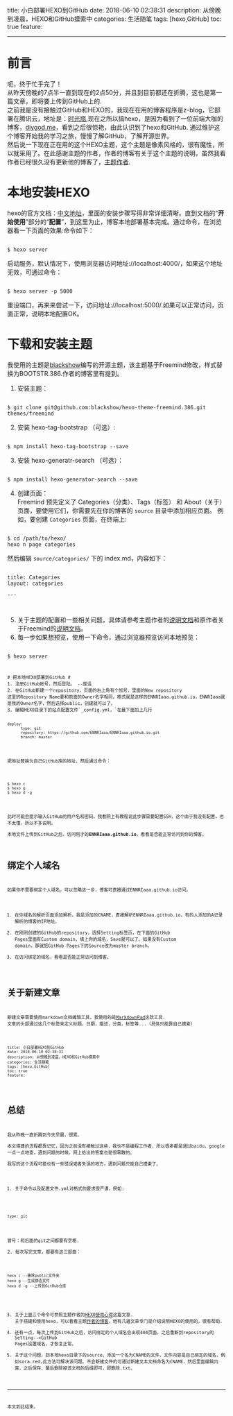 title: 小白部署HEXO到GitHub
date: 2018-06-10 02:38:31
description: 从傍晚到凌晨，HEXO和GitHub摸索中
categories: 生活随笔
tags: [hexo,GitHub]
toc: true
feature:

----------
# 前言 #
呃，终于忙乎完了！  
从昨天傍晚的7点半一直到现在的2点50分，并且到目前都还在折腾，这也是第一篇文章，即将要上传到GitHub上的.  
之前我是没有接触过GitHub和HEXO的，我现在在用的博客程序是z-blog，它部署在腾讯云，地址是：[时光瓶](https:www.shiguangping.com),现在之所以搞hexo，是因为看到了一位前端大咖的博客，[diygod.me](https://diygod.me/)，看到之后很惊艳，由此认识到了hexo和GitHub.
通过维护这个博客开始我的学习之旅，慢慢了解GitHub，了解开源世界。  
然后说一下现在正在用的这个HEXO主题，这个主题是像素风格的，很有魔性，所以就采用了。在此感谢主题的作者，作者的博客有关于这个主题的说明，虽然我看作者已经很久没有更新他的博客了，[主题作者](http://blackshow.me/).
<!--more-->
# 本地安装HEXO #
hexo的官方文档：[中文地址](https://hexo.io/zh-cn/docs/ "中文地址")，里面的安装步骤写得非常详细清晰。直到文档的“**开始使用**”部分的“**配置**”，到这里为止，博客本地部署基本完成。通过命令，在浏览器看一下页面的效果:命令如下：
<pre><code>  
$ hexo server
</code></pre>
启动服务，默认情况下，使用浏览器访问地址://localhost:4000/，如果这个地址无效，可通过命令：
<pre><code>
$ hexo server -p 5000
</code></pre>  
重设端口，再来来尝试一下，访问地址://localhost:5000/.如果可以正常访问，页面正常，说明本地配置OK。
# 下载和安装主题 #
我使用的主题是[blackshow](http://blackshow.me "blackshow")编写的开源主题，该主题基于Freemind修改，样式替换为BOOTSTR.386.作者的博客里有提到。  
1. 安装主题：  
<pre><code>
$ git clone git@github.com:blackshow/hexo-theme-freemind.386.git themes/freemind
</pre></code>  
2. 安装 hexo-tag-bootstrap （可选）:  
<pre><code>  
$ npm install hexo-tag-bootstrap --save
</pre></code>  
3. 安装 hexo-generatr-search （可选）：  
<pre><code>  
$ npm install hexo-generator-search --save
</pre></code>  
4. 创建页面：  
Freemind 预先定义了 Categories（分类）、Tags（标签） 和 About（关于）页面，要使用它们，你需要先在你的博客的 `source` 目录中添加相应页面。
例如，要创建 `Categories` 页面，在终端上:  
<pre><code>
$ cd /path/to/hexo/
hexo n page categories
</pre></code>  
然后编辑 `source/categories/` 下的 index.md，内容如下：  
<pre><code>
title: Categories
layout: categories
<p>---</p>
</pre></code>  
5. 关于主题的配置和一些相关问题，具体请参考主题作者的[说明文档](http://blackshow.me/2015/11/25/hexo-theme-freemind-386-readme-cn/ "说明")和原作者关于Freemind的[说明文档](http://www.hahack.com/codes/hexo-theme-freemind/ "说明文档")。  
6. 每一步如果想预览，使用一下命令，通过浏览器预览访问本地预览：
<pre><code>
$ hexo server
<pre><code>

# 把本地HEXO部署到GitHub #  
1. 注册GitHub帐号，然后登陆。	--废话    
2. 在GitHub新建一个repository，页面的右上角有个加号，里面的New repository  
这里的Repository Name要和前面的Owner名字相同，格式就是这样的ENNRIaaa.github.io，ENNRIaaa就是我的Owner名字，然后选择public，创建就可以了。  
3. 编辑HEXO目录下的站点配置文件`_config.yml，`在最下面加上几行  
<pre><code>
deploy:
      type: git
      repository: https://github.com/ENNRIaaa/ENNRIaaa.github.io.git
      branch: master
</pre></code>  
把地址替换为自己GitHub库的地址，然后通过命令：
<pre><code>
$ hexo c
$ hexo g
$ hexo d -g
</pre></code>  
此时可能会提示输入GitHub的用户名和密码。我看网上有教程说此步骤需要配置SSH，这个由于我没有配置，也不太懂，所以不多说明。  
本地文件上传到GitHub之后，访问刚才的**ENNRIaaa.github.io**，看看是否能正常访问到你的博客。

# 绑定个人域名 #  
如果你不需要绑定个人域名，可以忽略这一步，博客可直接通过ENNRIaaa.github.io访问。  
1. 在你域名的解析页面添加解析，我是添加的CNAME，直接解析ENNRIaaa.github.io，有的人添加的A记录解析的博客的IP地址。  
2. 在刚刚创建的GitHub的repository，选择Setting标签页，在下面的GitHub Pages里面有Custom domain，填上你的域名，Save就可以了。如果没有Custom domain，那就把GitHub Pages下的Source改为master branch。  
3. 在访问绑定的域名，看看是否能正常访问到博客。

# 关于新建文章 #
新建文章需要使用markdown文档编辑工具，我使用的是[MarkdownPad](http://markdownpad.com/)这款工具.
文章的头部通过这几个标签来定义标题，日期，描述，分类，标签等...（具体只能靠自己摸索）
<pre><code>
title: 小白部署HEXO到GitHub
date: 2018-06-10 02:38:31
description: 从傍晚到凌晨，HEXO和GitHub摸索中
categories: 生活随笔
tags: [hexo,GitHub]
toc: true
feature:
</pre></code>

# 总结 #
我从昨晚一直折腾到今天早晨，很累。  
本文搭建的流程都靠记忆，因为之前没有接触过这些，我也不是编程工作者，所以很多都是通过baidu，google一点一点地查，遇到问题的时候，网上给出的答案也是很零散的。  
我写的这个流程可能也有一些错误或者失误的地方，遇到问题只能自己摸索了。  
1. 关于命令以及配置文件.yml对格式的要求很严谨，例如:  
<pre><code>
type: git
</pre></code>  

冒号：和后面的git之间都要有空格.  
2. 每次写完文章，都要有这三部曲：
<pre><code>
hexo c --删除public文件夹
hexo g --生成静态文件
hexo d -g --上传到GitHub仓库
</pre></code>  
3. 关于上面三个命令可参照主题作者的[HEXO使用心得](http://blackshow.me/2015/11/30/hexo-cheats/)这篇文章.
关于搭建和使用hexo，可以看看主题[作者的博客](http://blackshow.me)，他有几遍文章专门是介绍说明HEXO的使用的，很有帮助.  
4. 还有一点，每次上传到GitHub之后，访问绑定的个人域名会出现404页面，之后重新到repository的Setting-->GitHub Pages设置域名，才恢复正常。  
5. 关于这个问题，到本地hexo目录下的source，添加一个名为CNAME的文件，文件内容是自己绑定的域名，例如sora.red,此方法可解决该问题。不会新建文件的可通过新建文本文档命名为CNAME，然后里面编辑内容，之后保存，最后删除掉该文档的后缀即可，即删除.txt。

---
本文到此结束。
